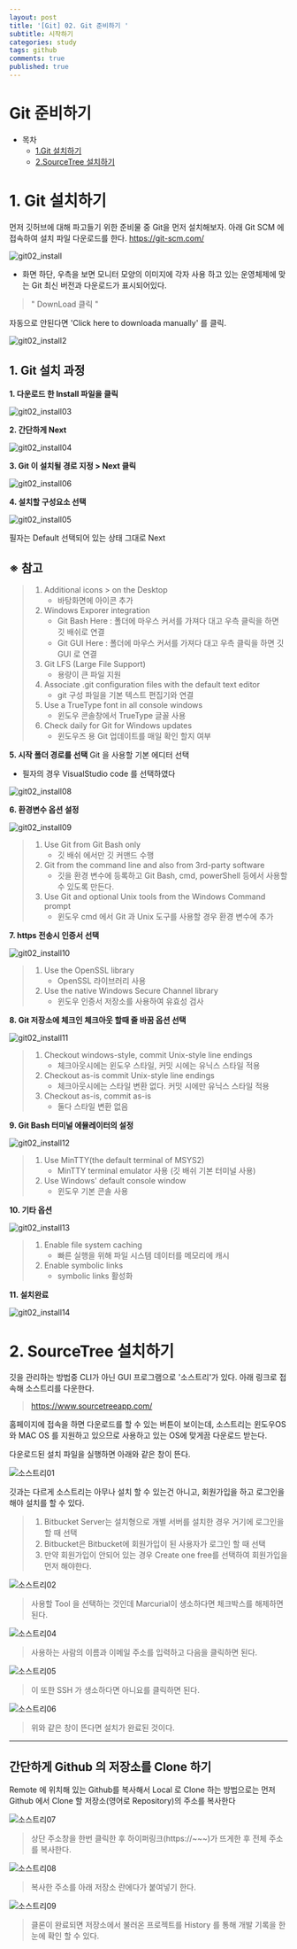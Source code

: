 ```yaml
---
layout: post
title: '[Git] 02. Git 준비하기 '
subtitle: 시작하기
categories: study
tags: github
comments: true
published: true
---
```


# Git 준비하기

- 목차
    - [1.Git 설치하기](#1.Git-설치하기)
    - [2.SourceTree 설치하기](#1.SourceTree-설치하기)



# 1. Git 설치하기
먼저 깃허브에 대해 파고들기 위한 준비물 중 Git을 먼저 설치해보자.
아래 Git SCM 에 접속하여 설치 파일 다운로드를 한다. 
https://git-scm.com/

![git02_install](https://user-images.githubusercontent.com/77954591/122693885-97d19200-d276-11eb-88a5-4747a2f3921b.PNG)

- 화면 하단, 우측을 보면 모니터 모양의 이미지에 각자 사용 하고 있는 운영체제에 맞는 Git 최신 버전과 다운로드가 표시되어있다. 
>" DownLoad 클릭 "

자동으로 안된다면 'Click here to downloada manually' 를 클릭.

![git02_install2](https://user-images.githubusercontent.com/77954591/122703123-d7ef3f80-d28b-11eb-850b-02ec2d23133d.PNG)

## 1. Git 설치 과정

__1. 다운로드 한 Install 파일을 클릭__

![git02_install03](https://user-images.githubusercontent.com/77954591/122703156-e89fb580-d28b-11eb-93e6-50486cb63513.PNG)


__2. 간단하게 Next__

![git02_install04](https://user-images.githubusercontent.com/77954591/122705278-59e16780-d290-11eb-95be-cede930ba53d.PNG)

__3. Git 이 설치될 경로 지정 > Next 클릭__

![git02_install06](https://user-images.githubusercontent.com/77954591/122705379-901ee700-d290-11eb-9cd3-6f1def6bfa2c.PNG)

__4. 설치할 구성요소 선택__ 

![git02_install05](https://user-images.githubusercontent.com/77954591/122705305-682f8380-d290-11eb-8942-3f659a701a03.PNG)

필자는 Default 선택되어 있는 상태 그대로 Next 

## ※ 참고 
>1. Additional icons > on the Desktop 
>    - 바탕화면에 아이콘 추가 
>2. Windows Exporer integration 
>    - Git Bash Here : 폴더에 마우스 커서를 가져다 대고 우측 클릭을 하면 깃 배쉬로 연결
>    - Git GUI Here : 폴더에 마우스 커서를 가져다 대고 우측 클릭을 하면 깃 GUI 로 연결 
>3. Git LFS (Large File Support) 
>    - 용량이 큰 파일 지원 
>4. Associate .git configuration files with the default text editor
>    - git 구성 파일을 기본 텍스트 편집기와 연결
>5. Use a TrueType font in all console windows 
>    - 윈도우 콘솔창에서 TrueType 글꼴 사용
>6. Check daily for Git for Windows updates
>    - 윈도우즈 용 Git 업데이트를 매일 확인 할지 여부 

__5. 시작 폴더 경로를 선택__ 
Git 을 사용할 기본 에디터 선택 
- 필자의 경우 VisualStudio code 를 선택하였다 

![git02_install08](https://user-images.githubusercontent.com/77954591/122703305-36b4b900-d28c-11eb-80c4-5e1651456f78.PNG)


__6. 환경변수 옵션 설정__ 

![git02_install09](https://user-images.githubusercontent.com/77954591/122703782-4aacea80-d28d-11eb-9ef3-2f8a8a764bc0.PNG)

>1. Use Git from Git Bash only 
>    - 깃 배쉬 에서만 깃 커맨드 수행 
>2. Git from the command line and also from 3rd-party software
>    - 깃을 환경 변수에 등록하고 Git Bash, cmd, powerShell 등에서 사용할 수 있도록 만든다.
>3. Use Git and optional Unix tools from the Windows Command prompt 
>    - 윈도우 cmd 에서 Git 과 Unix 도구를 사용할 경우 환경 변수에 추가 

__7. https 전송시 인증서 선택__ 

![git02_install10](https://user-images.githubusercontent.com/77954591/122704852-7fba3c80-d28f-11eb-9272-076e7b0e725a.PNG)

>1. Use the OpenSSL library 
>    - OpenSSL 라이브러리 사용
>2. Use the native Windows Secure Channel library 
>    - 윈도우 인증서 저장소를 사용하여 유효성 검사 

__8. Git 저장소에 체크인 체크아웃 할때 줄 바꿈 옵션 선택__

![git02_install11](https://user-images.githubusercontent.com/77954591/122704927-a6787300-d28f-11eb-85ab-97f6e59761c3.PNG)

>1. Checkout windows-style, commit Unix-style line endings
>    - 체크아웃시에는 윈도우 스타일, 커밋 시에는 유닉스 스타일 적용 
>2. Checkout as-is commit Unix-style line endings 
>    - 체크아웃시에는 스타일 변환 없다. 커밋 시에만 유닉스 스타일 적용 
>3. Checkout as-is, commit as-is 
>    - 둘다 스타일 변환 없음

__9. Git Bash 터미널 에뮬레이터의 설정__ 

![git02_install12](https://user-images.githubusercontent.com/77954591/122705015-d6c01180-d28f-11eb-98dc-8e15f5374247.PNG)

>1. Use MinTTY(the default terminal of MSYS2)
>     - MinTTY terminal emulator 사용 (깃 배쉬 기본 터미널 사용)
>2. Use Windows' default console window
>     - 윈도우 기본 콘솔 사용 

__10. 기타 옵션__ 

![git02_install13](https://user-images.githubusercontent.com/77954591/122705093-00793880-d290-11eb-89f3-f0873574c514.PNG)

>1. Enable file system caching
>    -  빠른 실행을 위해 파일 시스템 데이터를 메모리에 캐시
>2. Enable symbolic links
>    -  symbolic links 활성화 

__11. 설치완료__ 

![git02_install14](https://user-images.githubusercontent.com/77954591/122705751-4f739d80-d291-11eb-9d8d-4ea4d918141f.PNG)




# 2. SourceTree 설치하기

깃을 관리하는 방법중 CLI가 아닌 GUI 프로그램으로 '소스트리'가 있다. 
아래 링크로 접속해 소스트리를 다운한다. 

>https://www.sourcetreeapp.com/

홈페이지에 접속을 하면 다운로드를 할 수 있는 버튼이 보이는데, 소스트리는 윈도우OS 와 MAC OS 를 
지원하고 있으므로 사용하고 있는 OS에 맞게끔 다운로드 받는다. 

다운로드된 설치 파일을 실행하면 아래와 같은 창이 뜬다. 

![소스트리01](https://user-images.githubusercontent.com/77954591/122706091-1a1b7f80-d292-11eb-8e37-804233f13136.PNG)

깃과는 다르게 소스트리는 아무나 설치 할 수 있는건 아니고, 회원가입을 하고 로그인을 해야 설치를
할 수 있다. 

>1. Bitbucket Server는 설치형으로 개별 서버를 설치한 경우 거기에 로그인을 할 때 선택
>2. Bitbucket은 Bitbucket에 회원가입이 된 사용자가 로그인 할 때 선택
>3. 만약 회원가입이 안되어 있는 경우 Create one free를 선택하여 회원가입을 먼저 해야한다. 

![소스트리02](https://user-images.githubusercontent.com/77954591/122706421-e2610780-d292-11eb-9bd9-9e1c463e7cf3.PNG)

> 사용할 Tool 을 선택하는 것인데 Marcurial이 생소하다면 체크박스를 해제하면 된다.

![소스트리04](https://user-images.githubusercontent.com/77954591/122706546-2a802a00-d293-11eb-9ebd-110e250c7132.PNG)

> 사용하는 사람의 이름과 이메일 주소를 입력하고 다음을 클릭하면 된다. 

![소스트리05](https://user-images.githubusercontent.com/77954591/122706587-3a980980-d293-11eb-8073-011505f889ae.PNG)

> 이 또한 SSH 가 생소하다면 아니요를 클릭하면 된다. 

![소스트리06](https://user-images.githubusercontent.com/77954591/122706599-45529e80-d293-11eb-9e99-c2068fc2ea29.PNG)

> 위와 같은 창이 뜬다면 설치가 완료된 것이다. 

---

## 간단하게 Github 의 저장소를 Clone 하기

Remote 에 위치해 있는 Github를 복사해서 Local 로 Clone 하는 방법으로는
먼저 Github 에서 Clone 할 저장소(영어로 Repository)의 주소를 복사한다


![소스트리07](https://user-images.githubusercontent.com/77954591/122706986-0ffa8080-d294-11eb-8ffd-e477b95e2c19.PNG)

> 상단 주소창을 한번 클릭한 후 하이퍼링크(https://~~~)가 뜨게한 후 전체 주소를 복사한다.

![소스트리08](https://user-images.githubusercontent.com/77954591/122707255-9d3dd500-d294-11eb-928f-1b8876f9165e.PNG)

> 복사한 주소를 아래 저장소 란에다가 붙여넣기 한다.

![소스트리09](https://user-images.githubusercontent.com/77954591/122707317-c2cade80-d294-11eb-92c5-14b874fa05ad.PNG)

> 클론이 완료되면 저장소에서 불러온 프로젝트를 History 를 통해 개발 기록을 한눈에
확인 할 수 있다. 
